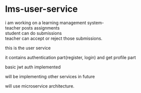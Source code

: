 # lms-user-service  

i am working on a learning management system-  
teacher posts assignments  
student can do submissions  
teacher can accept or reject those submissions.  

this is the user service  

it contains authentication part(register, login) and get profile part  

basic jwt auth implemented  

will be implementing other services in future  

will use microservice architecture.  
